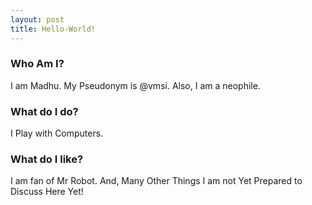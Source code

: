 ```yaml
---
layout: post
title: Hello-World!
---
```


### Who Am I?

I am Madhu.
My Pseudonym is @vmsi.
Also, I am a neophile.

### What do I do?

I Play with Computers.

### What do I like?

I am fan of Mr Robot.
And, Many Other Things I am not Yet Prepared to Discuss Here Yet!
